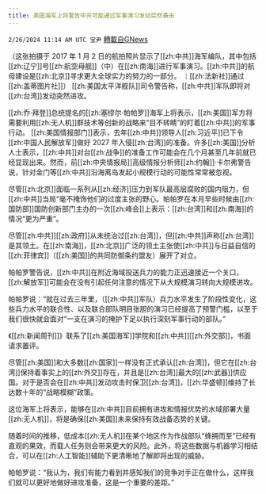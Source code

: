 ```yaml
---
title: 美国海军上将警告中共可能通过军事演习发动突然袭击
---
```

`2/26/2024 11:14 AM UTC 宝尹` [轉載自GNews](https://gnews.org/articles/2341919)

（这张拍摄于 2017 年 1 月 2 日的航拍照片显示了[[zh:中共]]海军编队，其中包括[[zh:辽宁]]号[[zh:航空母舰]]（中）在[[zh:南海]]进行军事演习。[[zh:中共]]的航母建设是[[zh:北京]]寻求更大全球实力的努力的一部分。 ｜[[zh:法新社]]通过[[zh:盖蒂图片社]]）
[[zh:美国太平洋舰队]]司令警告称，[[zh:中共]]军队即将对[[zh:台湾]]发动突然进攻。

[[zh:乔·拜登]]总统提名的[[zh:塞缪尔·帕帕罗]]海军上将表示，[[zh:美国]]军方将需要利用[[zh:无人机]]群技术等创新的战略来“目不转睛”的盯着[[zh:中共]]的军事行动。
[[zh:美国情报部门]]表示，去年[[zh:中共]]领导人[[zh:习近平]]已下令[[zh:中国人民解放军]]做好 2027 年入侵[[zh:台湾]]的准备。许多[[zh:美国]]分析人士表示，[[zh:中共]]对台[[zh:战争]]的准备工作可能会在几个月甚至几年前就已经显现出来。然而，前[[zh:中央情报局]]高级情报分析师[[zh:约翰]]·卡尔弗警告说，针对金门等[[zh:中共]]沿海离岛发起小规模行动的可能性常常被忽视。

尽管[[zh:北京]]面临一系列从[[zh:经济]]压力到军队最高层腐败的国内阻力，但[[zh:中共]]当局“毫不掩饰他们的过度主张的野心。帕帕罗在本月早些时候由[[zh:国防部]]国防创新部门主办的一次[[zh:峰会]]上表示：[[zh:台湾]]和[[zh:南海]]的情况“更为严重”。

尽管[[zh:中共]][[zh:政府]]从未统治过[[zh:台湾]]，但[[zh:中共]]声称[[zh:台湾]]是其领土。在[[zh:南海]]，[[zh:北京]]广泛的领土主张使[[zh:中共]]与日益自信的[[zh:菲律宾]]（[[zh:美国]]的共同防御条约盟友）展开了对立。

帕帕罗警告说，[[zh:中共]]在附近海域投送兵力的能力正迅速接近一个关口，[[zh:解放军]]可能会在没有引起任何注意的情况下从大规模演习转向大规模进攻。

帕帕罗说：“就在过去三年里，（[[zh:中共]]军队）兵力水平发生了阶段性变化，这些兵力水平的联合性、以及联合部队明目张胆的演习已经提高了预警门槛，以至于我们很快就会面对“一支在演习的掩护下足以执行深刻军事行动的部队。”

《[[zh:新闻周刊]]》联系了[[zh:美国海军]]学院和[[zh:中共]][[zh:外交部]]，书面请求置评。

尽管[[zh:美国]]和大多数[[zh:国家]]一样没有正式承认[[zh:台湾]]，但它在[[zh:台湾]]保持着事实上的[[zh:外交]]存在，并且是[[zh:台湾]]最大的[[zh:武器]]供应国。对于是否会在[[zh:中共]]发动攻击时保卫[[zh:台湾]]，[[zh:华盛顿]]维持了长达数十年的“战略模糊”政策。

这位海军上将表示，能够在[[zh:中共]]目前拥有进攻和情报优势的水域部署大量[[zh:无人机]]，将是确保[[zh:美国]]未来保持有效战备态势的关键。

随着时间的推移，低成本[[zh:无人机]]在某个地区作为作战部队“蜂拥而至”已经有直观的果效，而载人任务则会带来更大的风险。此外，将这些数据与机器学习相结合，可以在[[zh:人工智能]]辅助下更清晰地了解即将出现的威胁。

帕帕罗说：“我认为，我们有能力看到并感知我们的竞争对手正在做什么，这样我们就可以更好地做好进攻准备，这是一个重要的差距。”









